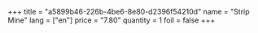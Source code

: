 +++
title = "a5899b46-226b-4be6-8e80-d2396f54210d"
name = "Strip Mine"
lang = ["en"]
price = "7.80"
quantity = 1
foil = false
+++
